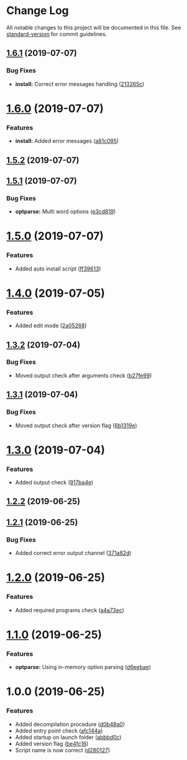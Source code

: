 # Change Log

All notable changes to this project will be documented in this file. See [standard-version](https://github.com/conventional-changelog/standard-version) for commit guidelines.

<a name="1.6.1"></a>
## [1.6.1](https://github.com/blkgoose/bashball/compare/v1.6.0...v1.6.1) (2019-07-07)


### Bug Fixes

* **install:** Correct error messages handling ([213265c](https://github.com/blkgoose/bashball/commit/213265c))



<a name="1.6.0"></a>
# [1.6.0](https://github.com/blkgoose/bashball/compare/v1.5.2...v1.6.0) (2019-07-07)


### Features

* **install:** Added error messages ([a81c095](https://github.com/blkgoose/bashball/commit/a81c095))



<a name="1.5.2"></a>
## [1.5.2](https://github.com/blkgoose/bashball/compare/v1.5.1...v1.5.2) (2019-07-07)



<a name="1.5.1"></a>
## [1.5.1](https://github.com/blkgoose/bashball/compare/v1.5.0...v1.5.1) (2019-07-07)


### Bug Fixes

* **optparse:** Multi word options ([e3cd819](https://github.com/blkgoose/bashball/commit/e3cd819))



<a name="1.5.0"></a>
# [1.5.0](https://github.com/blkgoose/bashball/compare/v1.4.0...v1.5.0) (2019-07-07)


### Features

* Added auto install script ([ff39613](https://github.com/blkgoose/bashball/commit/ff39613))



<a name="1.4.0"></a>
# [1.4.0](https://github.com/blkgoose/bashball/compare/v1.3.2...v1.4.0) (2019-07-05)


### Features

* Added edit mode ([2a05268](https://github.com/blkgoose/bashball/commit/2a05268))



<a name="1.3.2"></a>
## [1.3.2](https://github.com/blkgoose/bashball/compare/v1.3.1...v1.3.2) (2019-07-04)


### Bug Fixes

* Moved output check after arguments check ([b27fe99](https://github.com/blkgoose/bashball/commit/b27fe99))



<a name="1.3.1"></a>
## [1.3.1](https://github.com/blkgoose/bashball/compare/v1.3.0...v1.3.1) (2019-07-04)


### Bug Fixes

* Moved output check after version flag ([6b1319e](https://github.com/blkgoose/bashball/commit/6b1319e))



<a name="1.3.0"></a>
# [1.3.0](https://github.com/blkgoose/bashball/compare/v1.2.2...v1.3.0) (2019-07-04)


### Features

* Added output check ([917ba4e](https://github.com/blkgoose/bashball/commit/917ba4e))



<a name="1.2.2"></a>
## [1.2.2](https://github.com/blkgoose/bashball/compare/v1.2.1...v1.2.2) (2019-06-25)



<a name="1.2.1"></a>
## [1.2.1](https://github.com/blkgoose/bashball/compare/v1.2.0...v1.2.1) (2019-06-25)


### Bug Fixes

* Added correct error output channel ([371a82d](https://github.com/blkgoose/bashball/commit/371a82d))



<a name="1.2.0"></a>
# [1.2.0](https://github.com/blkgoose/bashball/compare/v1.1.0...v1.2.0) (2019-06-25)


### Features

* Added required programs check ([a4a73ec](https://github.com/blkgoose/bashball/commit/a4a73ec))



<a name="1.1.0"></a>
# [1.1.0](https://github.com/blkgoose/bashball/compare/v1.0.0...v1.1.0) (2019-06-25)


### Features

* **optparse:** Using in-memory option parsing ([d6eebae](https://github.com/blkgoose/bashball/commit/d6eebae))



<a name="1.0.0"></a>
# 1.0.0 (2019-06-25)


### Features

* Added decompilation procedure ([d0b48a0](https://github.com/blkgoose/bashball/commit/d0b48a0))
* Added entry point check ([afc144a](https://github.com/blkgoose/bashball/commit/afc144a))
* Added startup on launch folder ([abbbd0c](https://github.com/blkgoose/bashball/commit/abbbd0c))
* Added version flag ([be4fc16](https://github.com/blkgoose/bashball/commit/be4fc16))
* Script name is now correct ([d280127](https://github.com/blkgoose/bashball/commit/d280127))
